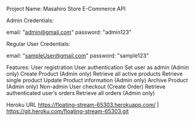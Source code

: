 Project Name: Masahiro Store E-Commerce API

Admin Credentials:

email: "admin@gmail.com"
password: "admin123"

Regular User Credentials:

email: "sampleUser@gmail.com"
password: "sample123"

Features:
User registration
User authentication
Set user as admin (Admin only)
Create Product (Admin only)
Retrieve all active products
Retrieve single product
Update Product information (Admin only)
Archive Product (Admin only)
Non-admin User checkout (Create Order)
Retrieve authenticated user’s orders
Retrieve all orders (Admin only)

Heroku URL
https://floating-stream-65303.herokuapp.com/ | https://git.heroku.com/floating-stream-65303.git